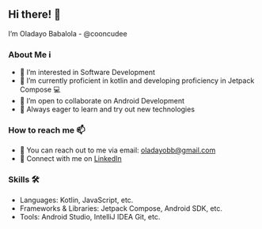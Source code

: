 ## Hi there! 👋

I’m Oladayo Babalola - @cooncudee

### About Me ℹ️
- 👀 I’m interested in Software Development
- 🌱 I’m currently proficient in kotlin and developing proficiency in Jetpack Compose 💻
- 💞️ I’m open to collaborate on Android Development
- 🌱 Always eager to learn and try out new technologies

### How to reach me 📫

- 📧 You can reach out to me via email: oladayobb@gmail.com
- 🔗 Connect with me on [LinkedIn](https://www.linkedin.com/in/oladayo-babalola-spt/)

### Skills 🛠️

- Languages: Kotlin, JavaScript, etc.
- Frameworks & Libraries: Jetpack Compose, Android SDK, etc.
- Tools: Android Studio, IntelliJ IDEA Git, etc.

<!---
cooncudee/cooncudee is a ✨ special ✨ repository because its `README.md` (this file) appears on your GitHub profile.
You can click the Preview link to take a look at your changes.
--->
